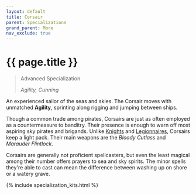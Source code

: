```yaml
---
layout: default
title: Corsair
parent: Specializations
grand_parent: More
nav_exclude: true
---
```


# {{ page.title }}

> Advanced Specialization
> 
> _Agility, Cunning_

An experienced sailor of the seas and skies. The Corsair moves with unmatched **<span style="color: {{ site.scoundrel_color }}">Agility</span>**, sprinting along rigging and jumping between ships.

Though a common trade among pirates, Corsairs are just as often employed as a countermeasure to banditry. Their presence is enough to warn off most aspiring sky pirates and brigands. Unlike [Knights](knight.html) and [Legionnaires](legionnaire.html), Corsairs keep a light pack. Their main weapons are the _Bloody Cutlass_ and _Marauder Flintlock_. 

Corsairs are generally not proficient spellcasters, but even the least magical among their number offers prayers to sea and sky spirits. The minor spells they're able to cast can mean the difference between washing up on shore or a watery grave.

{% include specialization_kits.html %}
